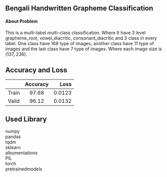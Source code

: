  ## Bengali Handwritten Grapheme Classification


#### About Problem
This is a multi-label multi-class classification. Where It have 3 level grapheme_root, vowel_diacritic, consonant_diacritic and 3 class in every label. One class have 168 type of images, another class have 11 type of images and the last class have 7 type of images. Where each image size is (137, 236). 



## Accuracy and Loss

|            |  Accuracy  |  Loss   |
| ---------- | :---------:| ------: |
|  Train     |  97.68     |  0.0123 |
|  Valid     |  96.12     |  0.0132 |



## Used Library
numpy  
pandas  
tqdm  
sklearn  
albumentations  
PIL  
torch  
pretrainedmodels  
